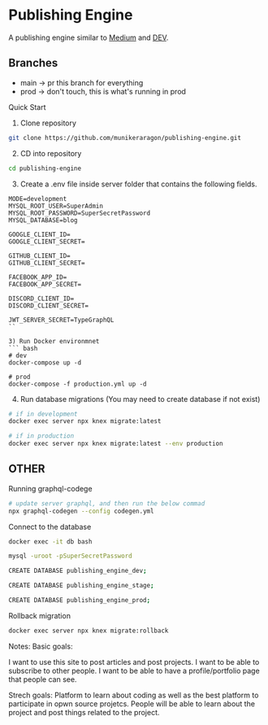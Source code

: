 # Publishing Engine
A publishing engine similar to [Medium](https://medium.com/) and [DEV](https://dev.to/).

## Branches 
- main -> pr this branch for everything
- prod -> don't touch, this is what's running in prod


Quick Start
1) Clone repository
``` bash 
git clone https://github.com/munikeraragon/publishing-engine.git
```

2) CD into repository
``` bash
cd publishing-engine
```

3) Create a .env file inside server folder that contains the following fields.
```
MODE=development
MYSQL_ROOT_USER=SuperAdmin
MYSQL_ROOT_PASSWORD=SuperSecretPassword
MYSQL_DATABASE=blog

GOOGLE_CLIENT_ID=
GOOGLE_CLIENT_SECRET=

GITHUB_CLIENT_ID= 
GITHUB_CLIENT_SECRET=

FACEBOOK_APP_ID=
FACEBOOK_APP_SECRET=

DISCORD_CLIENT_ID=
DISCORD_CLIENT_SECRET=

JWT_SERVER_SECRET=TypeGraphQL
``

3) Run Docker environmnet
``` bash
# dev
docker-compose up -d

# prod
docker-compose -f production.yml up -d
```

4) Run database migrations (You may need to create database if not exist)
``` bash
# if in development
docker exec server npx knex migrate:latest

# if in production
docker exec server npx knex migrate:latest --env production
```


## OTHER

Running graphql-codege
``` bash
# update server graphql, and then run the below commad
npx graphql-codegen --config codegen.yml
```

Connect to the database
``` bash
docker exec -it db bash

mysql -uroot -pSuperSecretPassword

CREATE DATABASE publishing_engine_dev;

CREATE DATABASE publishing_engine_stage;

CREATE DATABASE publishing_engine_prod;
```

Rollback migration
``` bash
docker exec server npx knex migrate:rollback
```

Notes:
Basic goals:

I want to use this site to post articles and post projects.
I want to be able to subscribe to other people.
I want to be able to have a profile/portfolio page that people can
see.

Strech goals:
Platform to learn about coding as well as the best platform to participate in opwn source projetcs. People will be able to learn about the project and post things related to the project.